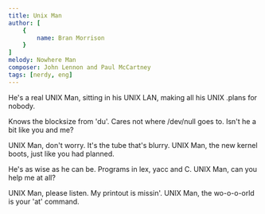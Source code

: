 ```yaml
---
title: Unix Man
author: [
	{
		name: Bran Morrison
	}
]
melody: Nowhere Man
composer: John Lennon and Paul McCartney
tags: [nerdy, eng]
---
```


He's a real UNIX Man,
sitting in his UNIX LAN,
making all his UNIX .plans
for nobody.

Knows the blocksize from 'du'.
Cares not where /dev/null goes to.
Isn't he a bit like you and me?

UNIX Man, don't worry.
It's the tube that's blurry.
UNIX Man,
the new kernel boots,
just like you had planned.

He's as wise as he can be.
Programs in lex, yacc and C.
UNIX Man, can you help me at all?

UNIX Man, please listen.
My printout is missin'.
UNIX Man,
the wo-o-o-orld is your 'at' command.
